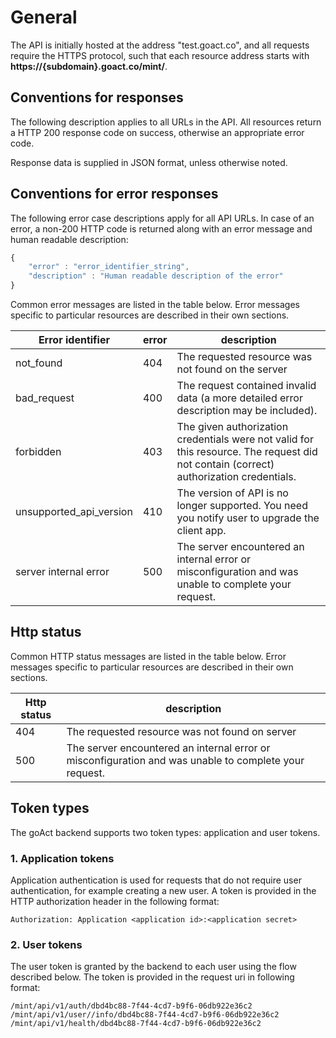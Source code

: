 # General

The API is initially hosted at the address "test.goact.co", and all requests require the HTTPS
protocol, such that each resource address starts with **https://{subdomain}.goact.co/mint/**.

## Conventions for responses

The following description applies to all URLs in the API. All resources return a
HTTP 200 response code on success, otherwise an appropriate error code.

Response data is supplied in JSON format, unless otherwise noted.


## Conventions for error responses

The following error case descriptions apply for all API URLs.
In case of an error, a non-200 HTTP code is returned along with an error message
and human readable description:

```javascript
{
    "error" : "error_identifier_string",
    "description" : "Human readable description of the error"
}
```

Common error messages are listed in the table below. Error messages specific to
particular resources are described in their own sections.

Error identifier        | error | description
------------------------|-------|------------
not_found               |   404 | The requested resource was not found on the server
bad_request             |   400 | The request contained invalid data (a more detailed error description may be included).
forbidden               |   403 | The given authorization credentials were not valid for this resource. The request did not contain (correct) authorization credentials.
unsupported_api_version |   410 | The version of API is no longer supported. You need you notify user to upgrade the client app.
server internal error   |   500 | The server encountered an internal error or misconfiguration and was unable to complete your request.


## Http status

Common HTTP status messages are listed in the table below. Error messages specific to
particular resources are described in their own sections. 

Http status | description 
----|---------------------
404 | The requested resource was not found on server
500 | The server encountered an internal error or misconfiguration and was unable to complete your request.


## Token types

The goAct backend supports two token types: application and user tokens.

### 1. Application tokens

Application authentication is used for requests that do not require user
authentication, for example creating a new user. A token is provided in the
HTTP authorization header in the following format:

```
Authorization: Application <application id>:<application secret>
```

### 2. User tokens

The user token is granted by the backend to each user using the flow described
below. The token is provided in the request uri in following format:

``` 
/mint/api/v1/auth/dbd4bc88-7f44-4cd7-b9f6-06db922e36c2
/mint/api/v1/user//info/dbd4bc88-7f44-4cd7-b9f6-06db922e36c2
/mint/api/v1/health/dbd4bc88-7f44-4cd7-b9f6-06db922e36c2 
```

